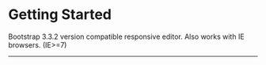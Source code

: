 Getting Started
===================


Bootstrap 3.3.2 version compatible responsive editor. Also works with IE browsers. (IE>=7)

----------